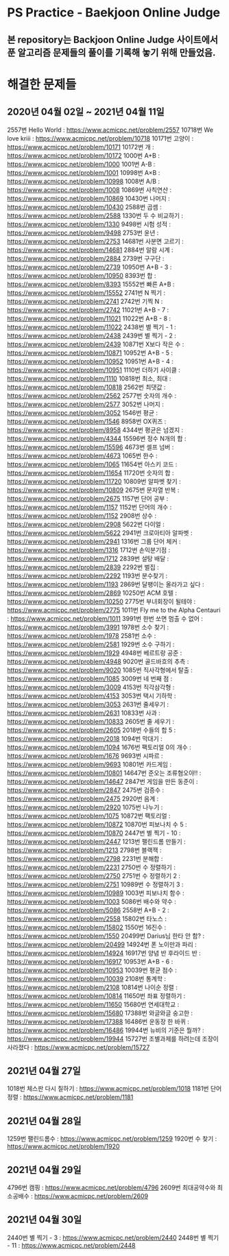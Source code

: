PS Practice - Baekjoon Online Judge
===================================

본 repository는 Backjoon Online Judge 사이트에서 푼 알고리즘 문제들의 풀이를 기록해 놓기 위해 만들었음.
-------------------------------------------------------------------------------------------------
# 해결한 문제들

## 2020년 04월 02일 ~ 2021년 04월 11일
2557번 Hello World : https://www.acmicpc.net/problem/2557
10718번 We love kriii : https://www.acmicpc.net/problem/10718
10171번 고양이 : https://www.acmicpc.net/problem/10171
10172번 개 : https://www.acmicpc.net/problem/10172
1000번 A+B : https://www.acmicpc.net/problem/1000
1001번 A-B : https://www.acmicpc.net/problem/1001
10998번 A×B : https://www.acmicpc.net/problem/10998
1008번 A/B : https://www.acmicpc.net/problem/1008
10869번 사칙연산 : https://www.acmicpc.net/problem/10869
10430번 나머지 : https://www.acmicpc.net/problem/10430
2588번 곱셈 : https://www.acmicpc.net/problem/2588
1330번 두 수 비교하기 : https://www.acmicpc.net/problem/1330
9498번 시험 성적 : https://www.acmicpc.net/problem/9498
2753번 윤년 : https://www.acmicpc.net/problem/2753
14681번 사분면 고르기 : https://www.acmicpc.net/problem/14681
2884번 알람 시계 : https://www.acmicpc.net/problem/2884
2739번 구구단 : https://www.acmicpc.net/problem/2739
10950번 A+B - 3 : https://www.acmicpc.net/problem/10950
8393번 합 : https://www.acmicpc.net/problem/8393
15552번 빠른 A+B : https://www.acmicpc.net/problem/15552
2741번 N 찍기 : https://www.acmicpc.net/problem/2741
2742번 기찍 N : https://www.acmicpc.net/problem/2742
11021번 A+B - 7 : https://www.acmicpc.net/problem/11021
11022번 A+B - 8 : https://www.acmicpc.net/problem/11022
2438번 별 찍기 - 1 : https://www.acmicpc.net/problem/2438
2439번 별 찍기 - 2 : https://www.acmicpc.net/problem/2439
10871번 X보다 작은 수 : https://www.acmicpc.net/problem/10871
10952번 A+B - 5 : https://www.acmicpc.net/problem/10952
10951번 A+B - 4 : https://www.acmicpc.net/problem/10951
1110번 더하기 사이클 : https://www.acmicpc.net/problem/1110
10818번 최소, 최대 : https://www.acmicpc.net/problem/10818
2562번 최댓값 : https://www.acmicpc.net/problem/2562
2577번 숫자의 개수 : https://www.acmicpc.net/problem/2577
3052번 나머지 : https://www.acmicpc.net/problem/3052
1546번 평균 : https://www.acmicpc.net/problem/1546
8958번 OX퀴즈 : https://www.acmicpc.net/problem/8958
4344번 평균은 넘겠지 : https://www.acmicpc.net/problem/4344
15596번 정수 N개의 합 : https://www.acmicpc.net/problem/15596
4673번 셀프 넘버 : https://www.acmicpc.net/problem/4673
1065번 한수 : https://www.acmicpc.net/problem/1065
11654번 아스키 코드 : https://www.acmicpc.net/problem/11654
11720번 숫자의 합 : https://www.acmicpc.net/problem/11720
10809번 알파벳 찾기 : https://www.acmicpc.net/problem/10809
2675번 문자열 반복 : https://www.acmicpc.net/problem/2675
1157번 단어 공부 : https://www.acmicpc.net/problem/1157
1152번 단어의 개수 : https://www.acmicpc.net/problem/1152
2908번 상수 : https://www.acmicpc.net/problem/2908
5622번 다이얼 : https://www.acmicpc.net/problem/5622
2941번 크로아티아 알파벳 : https://www.acmicpc.net/problem/2941
1316번 그룹 단어 체커 : https://www.acmicpc.net/problem/1316
1712번 손익분기점 : https://www.acmicpc.net/problem/1712
2839번 설탕 배달 : https://www.acmicpc.net/problem/2839
2292번 벌집 : https://www.acmicpc.net/problem/2292
1193번 분수찾기 : https://www.acmicpc.net/problem/1193
2869번 달팽이는 올라가고 싶다 : https://www.acmicpc.net/problem/2869
10250번 ACM 호텔 : https://www.acmicpc.net/problem/10250
2775번 부녀회장이 될테야 : https://www.acmicpc.net/problem/2775
1011번 Fly me to the Alpha Centauri : https://www.acmicpc.net/problem/1011
3991번 한번 쏘면 멈출 수 없어 : https://www.acmicpc.net/problem/3991
1978번 소수 찾기 : https://www.acmicpc.net/problem/1978
2581번 소수 : https://www.acmicpc.net/problem/2581
1929번 소수 구하기 : https://www.acmicpc.net/problem/1929
4948번 베르트랑 공준 : https://www.acmicpc.net/problem/4948
9020번 골드바흐의 추측 : https://www.acmicpc.net/problem/9020
1085번 직사각형에서 탈출 : https://www.acmicpc.net/problem/1085
3009번 네 번째 점 : https://www.acmicpc.net/problem/3009
4153번 직각삼각형 : https://www.acmicpc.net/problem/4153
3053번 택시 기하학 : https://www.acmicpc.net/problem/3053
2631번 줄세우기 : https://www.acmicpc.net/problem/2631
10833번 사과 : https://www.acmicpc.net/problem/10833
2605번 줄 세우기 : https://www.acmicpc.net/problem/2605
2018번 수들의 합 5 : https://www.acmicpc.net/problem/2018
1094번 막대기 : https://www.acmicpc.net/problem/1094
1676번 팩토리얼 0의 개수 : https://www.acmicpc.net/problem/1676
9693번 시파르 : https://www.acmicpc.net/problem/9693
10801번 카드게임 : https://www.acmicpc.net/problem/10801
14647번 준오는 조류혐오야!! : https://www.acmicpc.net/problem/14647
2847번 게임을 만든 동준이 : https://www.acmicpc.net/problem/2847
2475번 검증수 : https://www.acmicpc.net/problem/2475
2920번 음계 : https://www.acmicpc.net/problem/2920
1075번 나누기 : https://www.acmicpc.net/problem/1075
10872번 팩토리얼 : https://www.acmicpc.net/problem/10872
10870번 피보나치 수 5 : https://www.acmicpc.net/problem/10870
2447번 별 찍기 - 10 : https://www.acmicpc.net/problem/2447
1213번 팰린드롬 만들기 : https://www.acmicpc.net/problem/1213
2798번 블랙잭 : https://www.acmicpc.net/problem/2798
2231번 분해합 : https://www.acmicpc.net/problem/2231
2750번 수 정렬하기 : https://www.acmicpc.net/problem/2750
2751번 수 정렬하기 2 : https://www.acmicpc.net/problem/2751
10989번 수 정렬하기 3 : https://www.acmicpc.net/problem/10989
1003번 피보나치 함수 : https://www.acmicpc.net/problem/1003
5086번 배수와 약수 : https://www.acmicpc.net/problem/5086
2558번 A+B - 2 : https://www.acmicpc.net/problem/2558
15802번 타노스 : https://www.acmicpc.net/problem/15802
1550번 16진수 : https://www.acmicpc.net/problem/1550
20499번 Darius님 한타 안 함? : https://www.acmicpc.net/problem/20499
14924번 폰 노이만과 파리 : https://www.acmicpc.net/problem/14924
16917번 양념 반 후라이드 반 : https://www.acmicpc.net/problem/16917
10953번 A+B - 6 : https://www.acmicpc.net/problem/10953
10039번 평균 점수 : https://www.acmicpc.net/problem/10039
2108번 통계학 : https://www.acmicpc.net/problem/2108
10814번 나이순 정렬 : https://www.acmicpc.net/problem/10814
11650번 좌표 정렬하기 : https://www.acmicpc.net/problem/11650
15680번 연세대학교 : https://www.acmicpc.net/problem/15680
17388번 와글와글 숭고한 : https://www.acmicpc.net/problem/17388
16486번 운동장 한 바퀴 : https://www.acmicpc.net/problem/16486
19944번 뉴비의 기준은 뭘까? : https://www.acmicpc.net/problem/19944
15727번 조별과제를 하려는데 조장이 사라졌다 : https://www.acmicpc.net/problem/15727

## 2021년 04월 27일
1018번 체스판 다시 칠하기 : https://www.acmicpc.net/problem/1018
1181번 단어 정렬 : https://www.acmicpc.net/problem/1181

## 2021년 04월 28일
1259번 팰린드롬수 : https://www.acmicpc.net/problem/1259
1920번 수 찾기 : https://www.acmicpc.net/problem/1920

## 2021년 04월 29일
4796번 캠핑 : https://www.acmicpc.net/problem/4796
2609번 최대공약수와 최소공배수 : https://www.acmicpc.net/problem/2609

## 2021년 04월 30일
2440번 별 찍기 - 3 : https://www.acmicpc.net/problem/2440
2448번 별 찍기 - 11 : https://www.acmicpc.net/problem/2448
